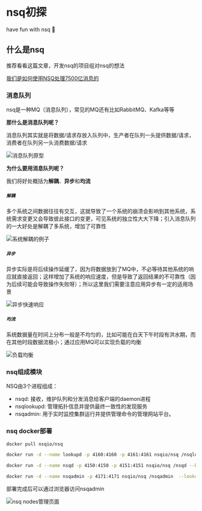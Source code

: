 # nsq初探


have fun with nsq 🚀

## 什么是nsq

推荐看看这篇文章，开发nsq的项目组对nsq的想法

[我们是如何使用NSQ处理7500亿消息的](http://www.jfh.com/jfperiodical/article/1949?)



### 消息队列

nsq是一种MQ（消息队列），常见的MQ还有比如RabbitMQ、Kafka等等

**那什么是消息队列呢？**

消息队列其实就是将数据/请求存放入队列中，生产者在队列一头提供数据/请求，消费者在队列另一头消费数据/请求

![](http://qiniustorage.joyinn.top/20200407234133.png "消息队列原型")

**为什么要用消息队列呢？**

我们将好处概括为**解耦**、**异步**和**均流**

##### `解耦`

多个系统之间数据往往有交互，这就导致了一个系统的崩溃会影响到其他系统，系统需求变更又会导致彼此接口的变更，可见系统的独立性大大下降；引入消息队列的一大好处是解耦了多系统，增加了可靠性

![](http://qiniustorage.joyinn.top/20200407234852.png "系统解耦的例子")



##### `异步`

异步实际是将后续操作延缓了，因为将数据放到了MQ中，不必等待其他系统的响应就直接返回；这样增加了系统的响应速度，但是导致了返回结果的不可靠性（因为后续可能会导致操作失败呀）；所以这里我们需要注意应用异步有一定的适用场景

![](http://qiniustorage.joyinn.top/20200407235149.png "异步快速响应")



##### `均流`

系统数据量在时间上分布一般是不均匀的，比如可能在白天下午时段有洪水期，而在其他时段数据流极小；通过应用MQ可以实现负载的均衡

![](http://qiniustorage.joyinn.top/20200407235526.png "负载均衡")

### nsq组成模块

NSQ由3个进程组成：

- nsqd: 接收，维护队列和分发消息给客户端的daemon进程
- nsqlookupd: 管理拓扑信息并提供最终一致性的发现服务
- nsqadmin: 用于实时监控集群运行并提供管理命令的管理网站平台。



### nsq docker部署

```bash
docker pull nsqio/nsq

docker run -d --name lookupd -p 4160:4160 -p 4161:4161 nsqio/nsq /nsqlookupd

docker run -d --name nsqd -p 4150:4150 -p 4151:4151 nsqio/nsq /nsqd --broadcast-address=149.28.73.98 --lookupd-tcp-address=149.28.73.98:4160

docker run -d --name nsqadmin -p 4171:4171 nsqio/nsq /nsqadmin  --lookupd-http-address=149.28.73.98:4161
```

部署完成后可以通过浏览器访问nsqadmin

![](http://qiniustorage.joyinn.top/截屏2020-04-0723.57.34.png "nsq nodes管理页面")

